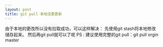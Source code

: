 ```yaml
---
layout: post
title: git pull 本地没更更新
---
```


由于本地的更改所以没有拉取成功，可以这样解决：
先使用git stash将本地修改储存起来。
然后再git pull就可以了呢
PS : 建议使用完整的git pull：git pull orgin master

